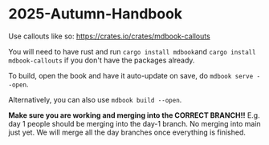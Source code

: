 # 2025-Autumn-Handbook

Use callouts like so: https://crates.io/crates/mdbook-callouts

You will need to have rust and run `cargo install mdbook`and `cargo install mdbook-callouts`
if you don't have the packages already.

To build, open the book and have it auto-update on save, do ``mdbook serve --open``.

Alternatively, you can also use ``mdbook build --open``.

**Make sure you are working and merging into the CORRECT BRANCH!!** 
E.g. day 1 people should be merging into the day-1 branch. No merging into main just yet. We will merge all the day branches once everything is finished.